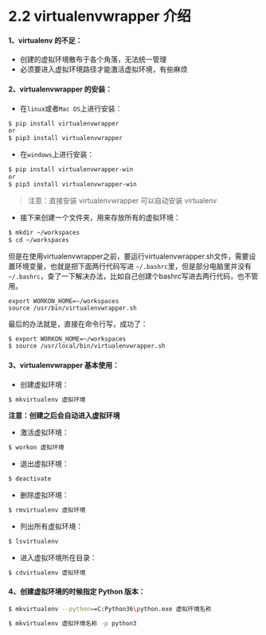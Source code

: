#  2.2 virtualenvwrapper 介绍



#### 1、virtualenv 的不足： 

- 创建的虚拟环境散布于各个角落，无法统一管理
- 必须要进入虚拟环境路径才能激活虚拟环境，有些麻烦



#### 2、virtualenvwrapper 的安装： 

- 在`linux`或者`Mac OS`上进行安装：

```bash
$ pip install virtualenvwrapper
or
$ pip3 install virtualenvwrapper
```

- 在`windows`上进行安装：

```bash
$ pip install virtualenvwrapper-win
or
$ pip3 install virtualenvwrapper-win
```

> 注意：直接安装 virtualenvwrapper 可以自动安装 virtualenv 

- 接下来创建一个文件夹，用来存放所有的虚拟环境：

```bash
$ mkdir ~/workspaces
$ cd ~/workspaces
```

但是在使用virtualenvwrapper之前，要运行virtualenvwrapper.sh文件，需要设置环境变量，也就是把下面两行代码写进 `~/.bashrc`里，但是部分电脑里并没有`~/.bashrc`，查了一下解决办法，比如自己创建个bashrc写进去两行代码，也不管用。

```
export WORKON_HOME=~/workspaces
source /usr/bin/virtualenvwrapper.sh
```

最后的办法就是，直接在命令行写，成功了：

```bash
$ export WORKON_HOME=~/workspaces
$ source /usr/local/bin/virtualenvwrapper.sh
```



#### 3、virtualenvwrapper 基本使用： 

- 创建虚拟环境：

```bash
$ mkvirtualenv 虚拟环境
```

**注意：创建之后会自动进入虚拟环境**

- 激活虚拟环境：

```bash
$ workon 虚拟环境
```

- 退出虚拟环境：

```bash
$ deactivate
```

- 删除虚拟环境：

```bash
$ rmvirtualenv 虚拟环境
```

- 列出所有虚拟环境：

```bash
$ lsvirtualenv
```

- 进入虚拟环境所在目录：

```bash
$ cdvirtualenv 虚拟环境
```



#### 4、创建虚拟环境的时候指定 Python 版本： 

```bash
$ mkvirtualenv --python==C:Python36\python.exe 虚拟环境名称

$ mkvirtualenv 虚拟环境名称 -p python3
```

